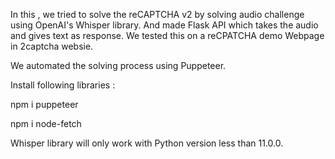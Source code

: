 In this , we tried to solve the reCAPTCHA v2 by solving audio challenge using OpenAI's Whisper library. And made Flask API which takes the audio and gives text as response. We tested this on a reCPATCHA demo Webpage in 2captcha websie.

We automated the solving process using Puppeteer.

Install following libraries :

npm i puppeteer 

npm i node-fetch 

Whisper library will only work with Python version less than 11.0.0.
